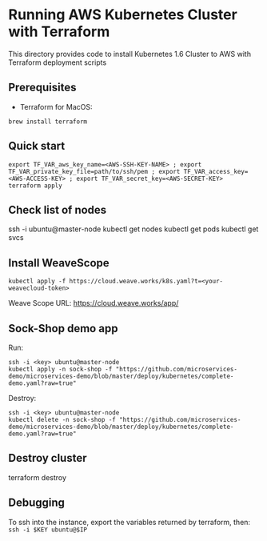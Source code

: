 # Running AWS Kubernetes Cluster with Terraform

This directory provides code to install Kubernetes 1.6 Cluster to AWS with Terraform deployment scripts

## Prerequisites
- Terraform
for MacOS:
```
brew install terraform
```

## Quick start

```
export TF_VAR_aws_key_name=<AWS-SSH-KEY-NAME> ; export TF_VAR_private_key_file=path/to/ssh/pem ; export TF_VAR_access_key=<AWS-ACCESS-KEY> ; export TF_VAR_secret_key=<AWS-SECRET-KEY> 
terraform apply
```

## Check list of nodes
ssh -i <key> ubuntu@master-node
kubectl get nodes
kubectl get pods
kubectl get svcs

## Install WeaveScope

```
kubectl apply -f https://cloud.weave.works/k8s.yaml?t=<your-weavecloud-token>
```

Weave Scope URL: https://cloud.weave.works/app/<your-app-name>

## Sock-Shop demo app

Run:
```
ssh -i <key> ubuntu@master-node
kubectl apply -n sock-shop -f "https://github.com/microservices-demo/microservices-demo/blob/master/deploy/kubernetes/complete-demo.yaml?raw=true"
```

Destroy:
```
ssh -i <key> ubuntu@master-node
kubectl delete -n sock-shop -f "https://github.com/microservices-demo/microservices-demo/blob/master/deploy/kubernetes/complete-demo.yaml?raw=true"
```

## Destroy cluster
terraform destroy

## Debugging

To ssh into the instance, export the variables returned by terraform, then: `ssh -i $KEY ubuntu@$IP`
